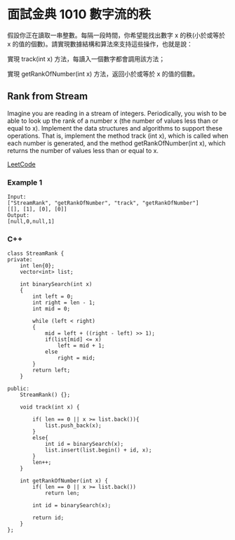 # 面試金典 1010 數字流的秩

假設你正在讀取一串整數。每隔一段時間，你希望能找出數字 x 的秩(小於或等於 x 的值的個數)。請實現數據結構和算法來支持這些操作，也就是說：

實現 track(int x) 方法，每讀入一個數字都會調用該方法；

實現 getRankOfNumber(int x) 方法，返回小於或等於 x 的值的個數。

##  Rank from Stream

Imagine you are reading in a stream of integers. Periodically, you wish to be able to look up the rank of a number x (the number of values less than or equal to x).
lmplement the data structures and algorithms to support these operations. That is, implement the method track (int x), which is called when each number is generated, and the method getRankOfNumber(int x), which returns the number of values less than or equal to x.

[LeetCode](https://leetcode-cn.com/problems/rank-from-stream-lcci/)

### Example 1
```
Input:
["StreamRank", "getRankOfNumber", "track", "getRankOfNumber"]
[[], [1], [0], [0]]
Output:
[null,0,null,1]
```

### C++ 

```
class StreamRank {
private:
    int len{0};
    vector<int> list;

    int binarySearch(int x)
    {
        int left = 0;
        int right = len - 1;
        int mid = 0;

        while (left < right)
        {
            mid = left + ((right - left) >> 1);
            if(list[mid] <= x)
                left = mid + 1;
            else    
                right = mid;
        }
        return left;
    }

public:
    StreamRank() {};
    
    void track(int x) {

        if( len == 0 || x >= list.back()){
            list.push_back(x);
        }
        else{
            int id = binarySearch(x);
            list.insert(list.begin() + id, x);
        }
        len++;
    }
    
    int getRankOfNumber(int x) {
        if( len == 0 || x >= list.back())
            return len;

        int id = binarySearch(x);

        return id;
    }
};
```
